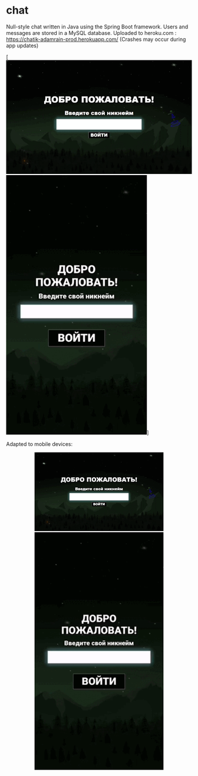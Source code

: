 # chat

Null-style chat written in Java using the Spring Boot framework. Users and messages are stored in a MySQL database. Uploaded to heroku.com : https://chatik-adamrain-prod.herokuapp.com/ (Crashes may occur during app updates)

[![Screenshot](https://github.com/AdamRain94/chat/blob/main/gif/Screenshot_gif.gif)![Screenshot](https://github.com/AdamRain94/chat/blob/main/gif/Screenshot_gif2.gif)]

Adapted to mobile devices:

<p align="center">
  <img src="https://github.com/AdamRain94/chat/blob/main/gif/Screenshot_gif.gif" width="350" title="hover text">
  <img src="https://github.com/AdamRain94/chat/blob/main/gif/Screenshot_gif2.gif" width="350" alt="accessibility text">
</p>
